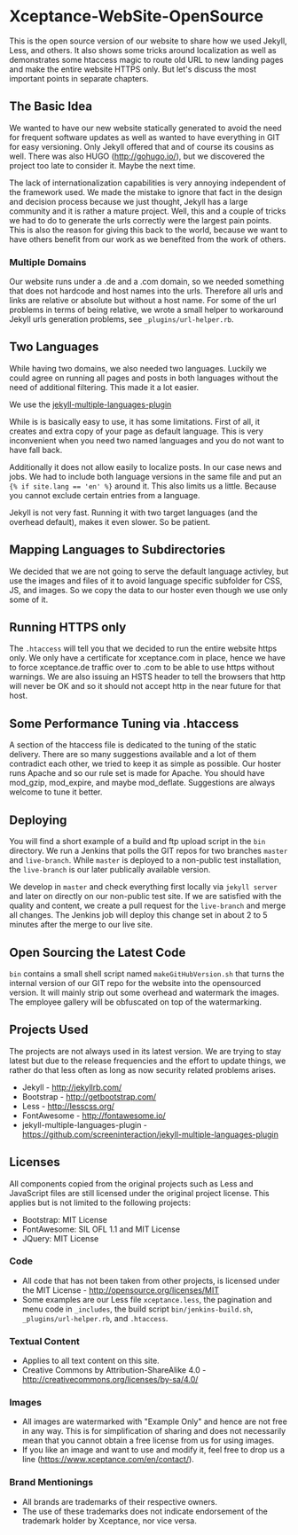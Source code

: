 # Xceptance-WebSite-OpenSource

This is the open source version of our website to share how we used Jekyll, Less, and others. It also shows some tricks around localization as well as demonstrates some htaccess magic to route old URL to new landing pages and make the entire website HTTPS only. But let's discuss the most important points in separate chapters.

##  The Basic Idea

We wanted to have our new website statically generated to avoid the need for frequent software updates as well as wanted to have everything in GIT for easy versioning. Only Jekyll offered that and of course its cousins as well. There was also HUGO (http://gohugo.io/), but we discovered the project too late to consider it. Maybe the next time.

The lack of internationalization capabilities is very annoying independent of the framework used. We made the mistake to ignore that fact in the design and decision process because we just thought, Jekyll has a large community and it is rather a mature project. Well, this and a couple of tricks we had to do to generate the urls correctly were the largest pain points. This is also the reason for giving this back to the world, because we want to have others benefit from our work as we benefited from the work of others.

### Multiple Domains

Our website runs under a .de and a .com domain, so we needed something that does not hardcode and host names into the urls. Therefore all urls and links are relative or absolute but without a host name. For some of the url problems in terms of being relative, we wrote a small helper to workaround Jekyll urls generation problems, see `_plugins/url-helper.rb`.

## Two Languages

While having two domains, we also needed two languages. Luckily we could agree on running all pages and posts in both languages without the need of additional filtering. This made it a lot easier.

We use the [jekyll-multiple-languages-plugin](https://github.com/screeninteraction/jekyll-multiple-languages-plugin)

While is is basically easy to use, it has some limitations. First of all, it creates and extra copy of your page as default language. This is very inconvenient when you need two named languages and you do not want to have fall back.

Additionally it does not allow easily to localize posts. In our case news and jobs. We had to include both language versions in the same file and put an `{% if site.lang == 'en' %}` around it. This also limits us a little. Because you cannot exclude certain entries from a language.

Jekyll is not very fast. Running it with two target languages (and the overhead default), makes it even slower. So be patient.

## Mapping Languages to Subdirectories

We decided that we are not going to serve the default language activley, but use the images and files of it to avoid language specific subfolder for CSS, JS, and images. So we copy the data to our hoster even though we use only some of it.

## Running HTTPS only

The `.htaccess` will tell you that we decided to run the entire website https only. We only have a certificate for xceptance.com in place, hence we have to force xceptance.de traffic over to .com to be able to use https without warnings. We are also issuing an HSTS header to tell the browsers that http will never be OK and so it should not accept http in the near future for that host.

## Some Performance Tuning via .htaccess

A section of the htaccess file is dedicated to the tuning of the static delivery. There are so many suggestions available and a lot of them contradict each other, we tried to keep it as simple as possible. Our hoster runs Apache and so our rule set is made for Apache. You should have mod_gzip, mod_expire, and maybe mod_deflate. Suggestions are always welcome to tune it better.

## Deploying

You will find a short example of a build and ftp upload script in the `bin` directory. We run a Jenkins that polls the GIT repos for two branches `master` and `live-branch`. While `master` is deployed to a non-public test installation, the `live-branch` is our later publically available version.

We develop in `master` and check everything first locally via `jekyll server` and later on directly on our non-public test site. If we are satisfied with the quality and content, we create a pull request for the `live-branch` and merge all changes. The Jenkins job will deploy this change set in about 2 to 5 minutes after the merge to our live site.

## Open Sourcing the Latest Code

`bin` contains a small shell script named `makeGitHubVersion.sh` that turns the internal version of our GIT repo for the website into the opensourced version. It will mainly strip out some overhead and watermark the images. The employee gallery will be obfuscated on top of the watermarking.

## Projects Used

The projects are not always used in its latest version. We are trying to stay latest but due to the release frequencies and the effort to update things, we rather do that less often as long as now security related problems arises. 

* Jekyll - http://jekyllrb.com/
* Bootstrap - http://getbootstrap.com/
* Less - http://lesscss.org/
* FontAwesome - http://fontawesome.io/
* jekyll-multiple-languages-plugin - https://github.com/screeninteraction/jekyll-multiple-languages-plugin

## Licenses

All components copied from the original projects such as Less and JavaScript files are still licensed under the original project license. This applies but is not limited to the following projects:

* Bootstrap: MIT License
* FontAwesome: SIL OFL 1.1 and MIT License
* JQuery: MIT License

### Code

* All code that has not been taken from other projects, is licensed under the MIT License - http://opensource.org/licenses/MIT
* Some examples are our Less file `xceptance.less`, the pagination and menu code in `_includes`, the build script `bin/jenkins-build.sh`, `_plugins/url-helper.rb`, and `.htaccess`.

### Textual Content

* Applies to all text content on this site.
* Creative Commons by Attribution-ShareAlike 4.0 - http://creativecommons.org/licenses/by-sa/4.0/

### Images

* All images are watermarked with "Example Only" and hence are not free in any way. This is for simplification of sharing and does not necessarily mean that you cannot obtain a free license from us for using images.
* If you like an image and want to use and modify it, feel free to drop us a line (https://www.xceptance.com/en/contact/).

### Brand Mentionings

* All brands are trademarks of their respective owners.
* The use of these trademarks does not indicate endorsement of the trademark holder by Xceptance, nor vice versa.

